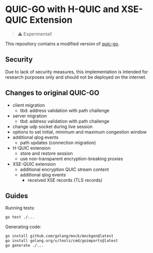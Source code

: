 # QUIC-GO with H-QUIC and XSE-QUIC Extension

> :warning: Experimental!

This repository contains a modified version of [quic-go](https://github.com/lucas-clemente/quic-go).

## Security
Due to lack of security measures, this implementation is intended for research purposes only and should not be deployed on the internet.

## Changes to original QUIC-GO
- client migration
  - tbd: address validation with path challenge
- server migration
  - tbd: address validation with path challenge
- change udp socket during live session
- options to set initial, minimum and maximum congestion window
- additional qlog events
  - path updates (connection migration)
- H-QUIC extension
  - store and restore session
  - use non-transparent encryption-breaking proxies
- XSE-QUIC extension
  - additional encryption QUIC stream content
  - additional qlog events
    - received XSE records (TLS records)

## Guides

Running tests:
```bash
go test ./...
```

Generating code:
```bash
go install github.com/golang/mock/mockgen@latest
go install golang.org/x/tools/cmd/goimports@latest
go generate ./...
```
